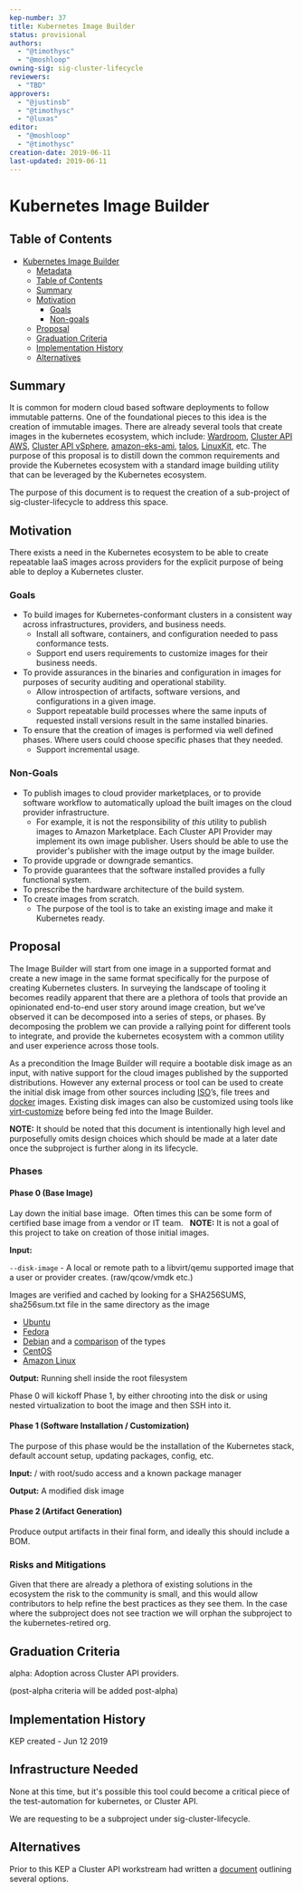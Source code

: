 ```yaml
---
kep-number: 37
title: Kubernetes Image Builder
status: provisional
authors:
  - "@timothysc"
  - "@moshloop"
owning-sig: sig-cluster-lifecycle
reviewers:
  - "TBD"
approvers:
  - "@justinsb"
  - "@timothysc"
  - "@luxas"
editor:
  - "@moshloop"
  - "@timothysc"
creation-date: 2019-06-11
last-updated: 2019-06-11
---
```


# Kubernetes Image Builder

## Table of Contents

* [Kubernetes Image Builder](#kubernetes-image-builder)
  * [Metadata](#metadata)
  * [Table of Contents](#table-of-contents)
  * [Summary](#summary)
  * [Motivation](#motivation)
    * [Goals](#goals)
    * [Non\-goals](#non-goals)
  * [Proposal](#proposal)
  * [Graduation Criteria](#graduation-criteria)
  * [Implementation History](#implementation-history)
  * [Alternatives](#alternatives)

## Summary
It is common for modern cloud based software deployments to follow immutable patterns. One of the foundational pieces to this idea is the creation of immutable images. There are already several tools that create images in the kubernetes ecosystem, which include: [Wardroom](https://github.com/heptiolabs/wardroom), [Cluster API AWS](https://github.com/kubernetes-sigs/cluster-api-provider-aws/tree/master/build), [Cluster API vSphere](https://github.com/kubernetes-sigs/cluster-api-provider-vsphere/tree/master/docs/ova), [amazon-eks-ami](https://github.com/awslabs/amazon-eks-ami), [talos](https://docs.talos-systems.com/), [LinuxKit](https://github.com/linuxkit/linuxkit), etc. The purpose of this proposal is to distill down the common requirements and provide the Kubernetes ecosystem with a standard image building utility that can be leveraged by the Kubernetes ecosystem.  

The purpose of this document is to request the creation of a sub-project of sig-cluster-lifecycle to address this space. 

## Motivation
There exists a need in the Kubernetes ecosystem to be able to create repeatable IaaS images across providers for the explicit purpose of being able to deploy a Kubernetes cluster.

### Goals 
* To build images for Kubernetes-conformant clusters in a consistent way across infrastructures, providers, and business needs.
   * Install all software, containers, and configuration needed to pass conformance tests.
   * Support end users requirements to customize images for their business needs.
* To provide assurances in the binaries and configuration in images for purposes of security auditing and operational stability.
   * Allow introspection of artifacts, software versions, and configurations in a given image.
   * Support repeatable build processes where the same inputs of requested install versions result in the same installed binaries.
* To ensure that the creation of images is performed via well defined phases.  Where users could choose specific phases that they needed.
    * Support incremental usage.

### Non-Goals 
* To publish images to cloud provider marketplaces, or to provide software workflow to automatically upload the built images on the cloud provider infrastructure.
    * For example, it is not the responsibility of *this* utility to publish images to Amazon Marketplace. Each Cluster API Provider may implement its own image publisher. Users should be able to use the provider's publisher with the image output by the image builder.
* To provide upgrade or downgrade semantics.
* To provide guarantees that the software installed provides a fully functional system.
* To prescribe the hardware architecture of the build system.
* To create images from scratch.  
    * The purpose of the tool is to take an existing image and make it Kubernetes ready.

## Proposal 
The Image Builder will start from one image in a supported format and create a new image in the same format specifically for the purpose of creating Kubernetes clusters.  In surveying the landscape of tooling it becomes readily apparent that there are a plethora of tools that provide an opinionated end-to-end user story around image creation, but we’ve observed it can be decomposed into a series of steps, or phases.  By decomposing the problem we can provide a rallying point for different tools to integrate, and provide the kubernetes ecosystem with a common utility and user experience across those tools.

As a precondition the Image Builder will require a bootable disk image as an input, with native support for the cloud images published by the supported distributions.  However any external process or tool can be used to create the initial disk image from other sources including [ISO](https://packer.io)’s, file trees and [docker](https://github.com/iximiuz/docker-to-linux) images. Existing disk images can also be customized using tools like [virt-customize](http://libguestfs.org/virt-customize.1.html) before being fed into the Image Builder.

**NOTE:** It should be noted that this document is intentionally high level and purposefully omits design choices which should be made at a later date once the subproject is further along in its lifecycle. 

### Phases 
#### Phase 0 (Base Image)

Lay down the initial base image.  Often times this can be some form of certified base image from a vendor or IT team.   **NOTE:** It is not a goal of this project to take on creation of those initial images.

**Input:**

`--disk-image` - A local or remote path to a libvirt/qemu supported image that a user or provider creates. (raw/qcow/vmdk etc.)

Images are verified and cached by looking for a SHA256SUMS, sha256sum.txt file in the same directory as the image

* [Ubuntu](https://cloud-images.ubuntu.com/bionic/current/)
* [Fedora](https://alt.fedoraproject.org/cloud/)
* [Debian](https://cloud.debian.org/images/openstack/) and a [comparison](https://wiki.debian.org/Cloud/SystemsComparison) of the types
* [CentOS](https://cloud.centos.org/centos/7/images/)
* [Amazon Linux](https://cdn.amazonlinux.com/os-images/current/kvm/)

**Output:** Running shell inside the root filesystem

Phase 0 will kickoff Phase 1, by either chrooting into the disk or using nested virtualization to boot the image and then SSH into it.

#### Phase 1 (Software Installation / Customization)

The purpose of this phase would be the installation of the Kubernetes stack, default account setup, updating packages, config, etc. 

**Input:** / with root/sudo access and a known package manager

**Output:** A modified disk image

#### Phase 2 (Artifact Generation)

Produce output artifacts in their final form, and ideally this should include a BOM.

### Risks and Mitigations
Given that there are already a plethora of existing solutions in the ecosystem the risk to the community is small, and this would allow contributors to help refine the best practices as they see them.  In the case where the subproject does not see traction we will orphan the subproject to the kubernetes-retired org. 

## Graduation Criteria 
alpha: Adoption across Cluster API providers.

(post-alpha criteria will be added post-alpha)

## Implementation History
KEP created - Jun 12 2019 

## Infrastructure Needed
None at this time, but it's possible this tool could become a critical piece of the test-automation for kubernetes, or Cluster API. 

We are requesting to be a subproject under sig-cluster-lifecycle.

## Alternatives 
Prior to this KEP a Cluster API workstream had written a [document](https://docs.google.com/document/d/1N65N1vCVa5QmU4BJXeSOImgRE8aq7daWhHt7XE9WCeI/edit?ts=5cde5f47#) outlining several options.